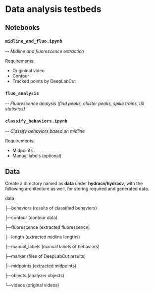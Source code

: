 # Data analysis testbeds

## Notebooks

### `midline_and_fluo.ipynb`

-- _Midline and fluorescence extraction_

Requirements:
- Origininal video
- Contour
- Tracked points by DeepLabCut

### `fluo_analysis`

-- _Fluorescence analysis (find peaks, cluster peaks, spike trains, ISI statistics)_

### `classify_behaviors.ipynb`

-- _Classify behaviors based on midline_

Requirements:
- Midpoints
- Manual labels (optional)

## Data

Create a directory named as **data** under **hydracv/hydracv**, with the following architecture as well, for storing required and generated data.

data

├─behaviors (results of classified behaviors)

├─contour (contour data)

├─fluorescence (extracted fluorescence)

├─length (extracted midline lengths)

├─manual_labels (manual labels of behaviors)

├─marker (files of DeepLabCut results)

├─midpoints (extracted midpoints)

├─objects (analyzer objects)

└─videos (original videos)